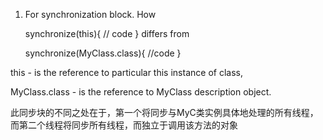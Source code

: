 1) For synchronization block. How

   synchronize(this){
    // code
   }
differs from

   synchronize(MyClass.class){
    //code
   }
   


this - is the reference to particular this instance of class, 

MyClass.class - is the reference to MyClass description object.

此同步块的不同之处在于，第一个将同步与MyC类实例具体地处理的所有线程，
而第二个线程将同步所有线程，而独立于调用该方法的对象